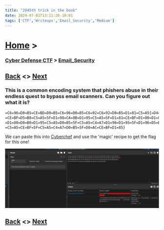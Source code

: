 ```yaml
---
title: "2045th trick in the book"
date: 2024-07-01T13:11:20-10:01
tags: ['CTF','Writeups','Email_Security','Medium']
---
```



# [Home](https://jjolley91.github.io/blog/) >

###  [Cyber Defense CTF](https://jjolley91.github.io/blog/level_effect_cyber_defense_ctf_2024/) >  [Email_Security](https://jjolley91.github.io/blog/level_effect_cyber_defense_ctf_2024/Email_Security/)

## [Back](https://jjolley91.github.io/blog/level_effect_cyber_defense_ctf_2024/Email_Security/out_phishing)  <> [Next](https://jjolley91.github.io/blog/level_effect_cyber_defense_ctf_2024/Log_analysis/)

### This is a common encoding system that phishers abuse in their endless quest to bypass email scanners. Can you figure out what it is?

```
=C6=96=D0=B5=CE=BD=D0=B5=C6=96=D0=B5=C6=92=C6=92=D0=B5=D1=81=C5=A5{=D4=81=
=CE=BF=D5=B8=C5=A5=5F=D1=98=CA=8B=D1=95=C5=A5=5F=D1=81=CE=BF=D1=80=D1=83=5F=
=D1=80=D0=B0=D1=95=C5=A5=D0=B5=5F=C5=A5=C4=A7=D1=96=D1=95=5F=D1=96=D5=B8=
=C5=A5=CE=BF=5F=C5=A5=C4=A7=D0=B5=5F=D0=AC=CE=BF=D1=85}
```

We can paste this into [Cyberchef](https://cyberchef.org/) and use the 'magic' recipe to get the flag for this one!

![trick_in_the_book](https://github.com/jjolley91/blog/blob/main/static/le_ctf_24/trick_in_the_book.png?raw=true)


## [Back](https://jjolley91.github.io/blog/level_effect_cyber_defense_ctf_2024/Email_Security/out_phishing)  <> [Next](https://jjolley91.github.io/blog/level_effect_cyber_defense_ctf_2024/Log_analysis/)